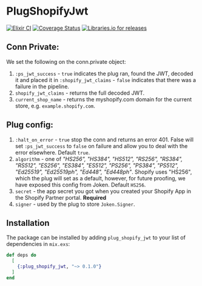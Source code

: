 # PlugShopifyJwt

[![Elixir CI](https://github.com/byjpr/plug_shopify_jwt/actions/workflows/elixir.yml/badge.svg)](https://github.com/byjpr/plug_shopify_jwt/actions/workflows/elixir.yml)
[![Coverage Status](https://coveralls.io/repos/github/byjpr/plug_shopify_jwt/badge.svg?branch=main)](https://coveralls.io/github/byjpr/plug_shopify_jwt?branch=main)
[![Libraries.io for releases](https://img.shields.io/librariesio/release/github/byjpr/plug_shopify_jwt.svg?style=flat-square)](https://libraries.io/github/byjpr/plug_shopify_jwt)

## Conn Private:
We set the following on the conn.private object:
1. `:ps_jwt_success` - `true` indicates the plug ran, found the JWT, decoded it and placed it in `:shopify_jwt_claims` - `false` indicates that there was a failure in the pipeline.
2. `shopify_jwt_claims` - returns the full decoded JWT.
3. `current_shop_name` - returns the myshopify.com domain for the current store, e.g. `example.shopify.com`.

## Plug config:
1. `:halt_on_error` - `true` stop the conn and returns an error 401. False will set `:ps_jwt_success` to `false` on failure
and allow you to deal with the error elsewhere. Default `true`.
2. `algorithm` - one of _"HS256", "HS384", "HS512", "RS256", "RS384", "RS512", "ES256", "ES384", "ES512", "PS256", "PS384", "PS512", "Ed25519", "Ed25519ph", "Ed448", "Ed448ph"_. Shopify uses "HS256", which the plug will set as a default, however, for future proofing, we have exposed this config from Joken. Default `HS256`.
3. `secret` - the app secret you got when you created your Shopify App in the Shopify Partner portal. **Required**
4. `signer` - used by the plug to store `Joken.Signer`.

## Installation
The package can be installed by adding `plug_shopify_jwt` to your list of dependencies in `mix.exs`:

```elixir
def deps do
  [
    {:plug_shopify_jwt, "~> 0.1.0"}
  ]
end
```